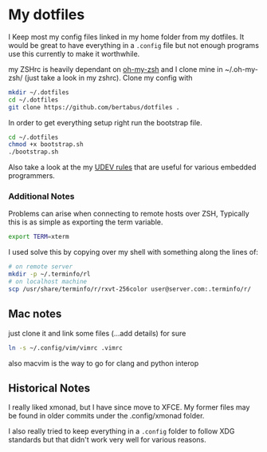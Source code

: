 My dotfiles
===========

I Keep most my config files linked in my home folder from my dotfiles.
It would be great to have everything in a `.config` file but not enough
programs use this currently to make it worthwhile.

my ZSHrc is heavily dependant on [oh-my-zsh](https://github.com/robbyrussell/oh-my-zsh)
and I clone mine in ~/.oh-my-zsh/ (just take a look in my zshrc).
Clone my config with
``` sh
mkdir ~/.dotfiles
cd ~/.dotfiles
git clone https://github.com/bertabus/dotfiles .
```

In order to get everything setup right run the bootstrap file.
``` sh
cd ~/.dotfiles
chmod +x bootstrap.sh
./bootstrap.sh
```

Also take a look at the my [UDEV rules](rules.d/) that are useful for various
embedded programmers.

### Additional Notes

Problems can arise when connecting to remote hosts over ZSH, Typically this is as
simple as exporting the term variable.
```sh
export TERM=xterm
```

I used solve this by copying over my shell
with something along the lines of:
```sh
# on remote server
mkdir -p ~/.terminfo/rl
# on localhost machine
scp /usr/share/terminfo/r/rxvt-256color user@server.com:.terminfo/r/
```


## Mac notes
just clone it and link some files (...add details)
for sure
```sh
ln -s ~/.config/vim/vimrc .vimrc
```
also macvim is the way to go for clang and python interop

## Historical Notes
I really liked xmonad, but I have since move to XFCE. My former files may be found in
older commits under the .config/xmonad folder.

I also really tried to keep everything in a `.config` folder to follow XDG standards
but that didn't work very well for various reasons.
